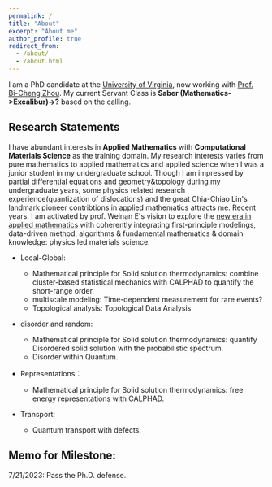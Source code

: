 ```yaml
---
permalink: /
title: "About"
excerpt: "About me"
author_profile: true
redirect_from: 
  - /about/
  - /about.html
---
```


I am a PhD candidate at the [University of Virginia](http://www.virginia.edu/), now working with [Prof. Bi-Cheng Zhou](https://engineering.virginia.edu/zhou-group). 
My current Servant Class is **Saber (Mathematics->Excalibur)->?** based on the calling.

Research Statements
---
I have abundant interests in **Applied Mathematics** with **Computational Materials Science** as the training domain. My research interests varies from pure mathematics to applied mathematics and applied science when I was a junior student in my undergraduate school. Though I am impressed by partial differential equations and geometry&topology during my undergraduate years, some physics related research experience(quantization of dislocations) and the great Chia-Chiao Lin's landmark pioneer contribtions in applied mathematics attracts me. Recent years, I am activated by prof. Weinan E's vision to explore the [new era in applied mathematics](https://www.ams.org/notices/202104/rnoti-p565.pdf) with coherently integrating first-principle modelings, data-driven method, algorithms & fundamental mathematics & domain knowledge: physics led materials science.


* Local-Global:
  * Mathematical principle for Solid solution thermodynamics: combine cluster-based statistical mechanics with CALPHAD to quantify the short-range order.
  * multiscale modeling: Time-dependent measurement for rare events?
  * Topological analysis: Topological Data Analysis

* disorder and random:
  * Mathematical principle for Solid solution thermodynamics: quantify Disordered solid solution with the probabilistic spectrum.
  * Disorder within Quantum.

* Representations：
  * Mathematical principle for Solid solution thermodynamics: free energy representations with CALPHAD.
 
* Transport:
  * Quantum transport with defects.





Memo for Milestone:
---
7/21/2023: Pass the Ph.D. defense.




